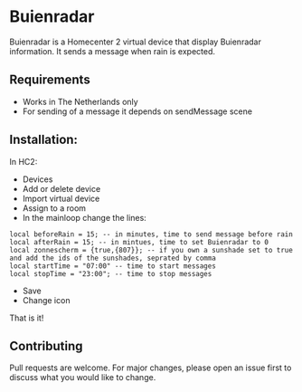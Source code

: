 # Buienradar

Buienradar is a Homecenter 2 virtual device that display Buienradar information. It sends a message when rain is expected.

## Requirements
- Works in The Netherlands only
- For sending of a message it depends on sendMessage scene

## Installation:
In HC2:
- Devices
- Add or delete device
- Import virtual device
- Assign to a room
- In the mainloop change the lines:
```
local beforeRain = 15; -- in minutes, time to send message before rain
local afterRain = 15; -- in mintues, time to set Buienradar to 0
local zonnescherm = {true,{807}}; -- if you own a sunshade set to true and add the ids of the sunshades, seprated by comma
local startTime = "07:00" -- time to start messages
local stopTime = "23:00"; -- time to stop messages
```
- Save
- Change icon


That is it!

## Contributing
Pull requests are welcome. For major changes, please open an issue first to discuss what you would like to change.
